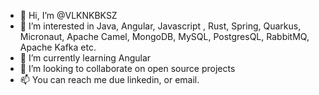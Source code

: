 - 👋 Hi, I’m @VLKNKBKSZ
- 👀 I’m interested in Java, Angular, Javascript , Rust, Spring, Quarkus, Micronaut, Apache Camel, MongoDB, MySQL, PostgresQL, RabbitMQ, Apache Kafka etc.
- 🌱 I’m currently learning Angular
- 💞️ I’m looking to collaborate on open source projects
- 📫 You can reach me due linkedin, or email.

<!---
VLKNKBKSZ/VLKNKBKSZ is a ✨ special ✨ repository because its `README.md` (this file) appears on your GitHub profile.
You can click the Preview link to take a look at your changes.
--->
